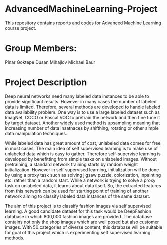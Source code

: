 # AdvancedMachineLearning-Project
This repository contains reports and codes for Advanced Machine Learning course project.

# Group Members:
Pinar Goktepe
Dusan Mihajlov
Michael Baur

# Project Description
Deep neural networks need many labeled data instances to be able to provide significant results. However in many cases the number of labeled data is limited. Therefore, several methods are developed to handle labeled data availability problem. One way is to use a large labeled dataset such as ImagNet, COCO or Pascal VOC to pretrain the network and then fine tune it by target dataset. Another widely used method is upsampling meaning that increasing number of data insatnaces by shifthing, rotating or other simple data manipulation techniques. 

While labeled data has great amount of cost, unlabeled data comes for free in most cases. The main idea of self supervised learning is to make use of unlabeled data which is easy to gather. Therefore self-supervise learning is developed by benefitting from simple tasks on unlabeled images. Without pretraining, a standard network training starts by random weight initialization. However in self supervised learning, initialization will be done by using a proxy task such as solving jigsaw puzzle, colorization, inpainting etc. rather than a random start. While a network is trying to solve a proxy task on unlabeled data, it learns about data itself. So, the extracted features from this network can be used for starting point of training of another network aiming to classify labeled data instances of the same dataset.

The aim of this project is to classify fashion images via self supervised learning. A good candidate dataset for this task would be DeepFashion database in which 800,000 fashion images are provided. The database contains not only the shop images which are well posed but also customer images. With 50 categories of diverse content, this database will be suitable for goal of this project which is experimenting self supervised learning methods.  

